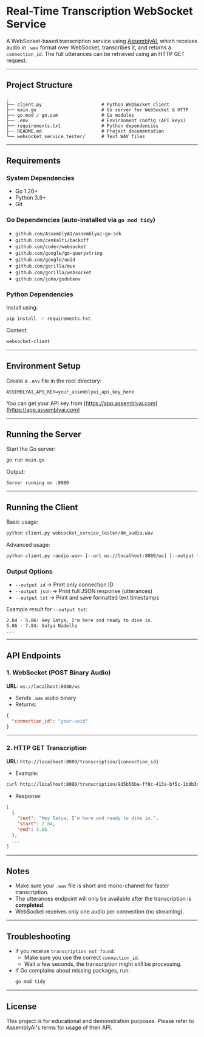 # Real-Time Transcription WebSocket Service  

A WebSocket-based transcription service using [AssemblyAI](https://www.assemblyai.com/), which receives audio in `.wav` format over WebSocket, transcribes it, and returns a `connection_id`. The full utterances can be retrieved using an HTTP GET request.

---

## Project Structure  

```
.
├── client.py                      # Python WebSocket client
├── main.go                        # Go server for WebSocket & HTTP
├── go.mod / go.sum                # Go modules
├── .env                           # Environment config (API keys)
├── requirements.txt               # Python dependencies
├── README.md                      # Project documentation
└── websocket_service_tester/      # Test WAV files
```

---

## Requirements  

### System Dependencies  

- Go 1.20+  
- Python 3.8+  
- Git  

### Go Dependencies (auto-installed via `go mod tidy`)  

- `github.com/AssemblyAI/assemblyai-go-sdk`  
- `github.com/cenkalti/backoff`  
- `github.com/coder/websocket`  
- `github.com/google/go-querystring`  
- `github.com/google/uuid`  
- `github.com/gorilla/mux`  
- `github.com/gorilla/websocket`  
- `github.com/joho/godotenv`  

### Python Dependencies  

Install using:  

```bash
pip install -r requirements.txt  
```

Content:  
```txt
websocket-client
```

---  

## Environment Setup  

Create a `.env` file in the root directory:  

```env
ASSEMBLYAI_API_KEY=your_assemblyai_api_key_here  
```

You can get your API key from [https://app.assemblyai.com](https://app.assemblyai.com)  

---  

## Running the Server  

Start the Go server:  

```bash
go run main.go  
```

Output:  

```
Server running on :8080  
```

---

## Running the Client

Basic usage:  

```bash
python client.py websocket_service_tester/8m_audio.wav  
```

Advanced usage:

```bash
python client.py <audio.wav> [--url ws://localhost:8080/ws] [--output txt|json|id]  
```

### Output Options  

- `--output id` -> Print only connection ID  
- `--output json` -> Print full JSON response (utterances)
- `--output txt` -> Print and save formatted text timestamps

Example result for `--output txt`:  

```
2.84 - 5.86: Hey Satya, I'm here and ready to dive in.  
5.86 - 7.84: Satya Nadella  
...
```

---  

## API Endpoints  

### 1. WebSocket (POST Binary Audio)  

**URL:** `ws://localhost:8080/ws`  

- Sends `.wav` audio binary  
- Returns:  
```json
{
  "connection_id": "your-uuid"  
}
```

---

### 2. HTTP GET Transcription  

**URL:** `http://localhost:8080/transcription/{connection_id}`  

- Example:  
```bash
curl http://localhost:8080/transcription/9d5b56ba-ff0c-413a-bf5c-1bdb3ce908de  
```

- Response:  
```json
[  
  {  
    "text": "Hey Satya, I'm here and ready to dive in.",  
    "start": 2.84,  
    "end": 5.86  
  },  
  ...  
]  
```

---  

## Notes  

- Make sure your `.wav` file is short and mono-channel for faster transcription.  
- The utterances endpoint will only be available after the transcription is **completed**.  
- WebSocket receives only one audio per connection (no streaming).  

---

## Troubleshooting

- If you receive `transcription not found`:  
  - Make sure you use the correct `connection_id`.  
  - Wait a few seconds, the transcription might still be processing.  
- If Go complains about missing packages, run:  
  ```bash
  go mod tidy  
  ```

---  

## License

This project is for educational and demonstration purposes. Please refer to AssemblyAI's terms for usage of their API.  
